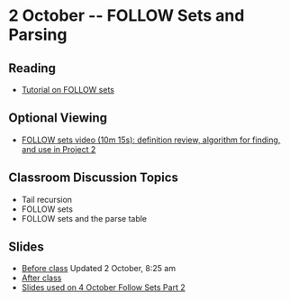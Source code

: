 # 2 October -- FOLLOW Sets and Parsing

## Reading

- <a href="FollowSets__Fall2010__CS236.pdf">Tutorial on FOLLOW sets</a>

## Optional Viewing

- <a href="https://www.dropbox.com/s/g6bm00uaoea45lh/FOLLOW%20Sets.mp4?dl=0">FOLLOW sets video (10m 15s): definition review, algorithm for finding, and use in Project 2</a>

## Classroom Discussion Topics

- Tail recursion
- FOLLOW sets
- FOLLOW sets and the parse table

## Slides

- <a href="FOLLOW_Sets_Fall_2023.pptx">Before class</a> Updated 2 October, 8:25 am
- <a href="FOLLOW_Sets_Fall_2023_after_class.pptx">After class</a> 
- <a href="FOLLOW_Sets_Fall_2023_Part_2_after_class.pptx">Slides used on 4 October Follow Sets Part 2</a>
